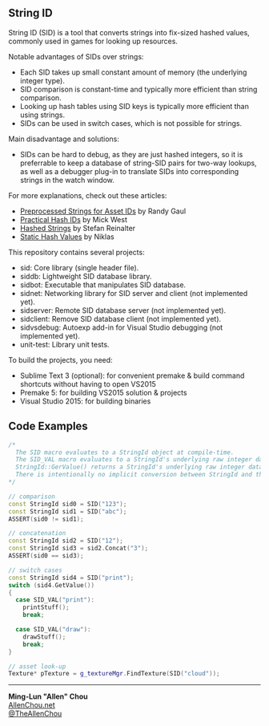 ## String ID

String ID (SID) is a tool that converts strings into fix-sized hashed values, commonly used in games for looking up resources.

Notable advantages of SIDs over strings:
  * Each SID takes up small constant amount of memory (the underlying integer type).
  * SID comparison is constant-time and typically more efficient than string comparison.
  * Looking up hash tables using SID keys is typically more efficient than using strings.
  * SIDs can be used in switch cases, which is not possible for strings.

Main disadvantage and solutions:
  * SIDs can be hard to debug, as they are just hashed integers, so it is preferrable to keep a database of string-SID pairs for two-way lookups, as well as a debugger plug-in to translate SIDs into corresponding strings in the watch window.
 
For more explanations, check out these articles:
  * [Preprocessed Strings for Asset IDs](http://www.randygaul.net/2015/12/11/preprocessed-strings-for-asset-ids/) by Randy Gaul
  * [Practical Hash IDs](http://cowboyprogramming.com/2007/01/04/practical-hash-ids/) by Mick West
  * [Hashed Strings](https://blog.molecular-matters.com/2011/06/24/hashed-strings/) by Stefan Reinalter
  * [Static Hash Values](http://bitsquid.blogspot.com/2010/10/static-hash-values.html) by Niklas

This repository contains several projects:  
  * sid: Core library (single header file).
  * siddb: Lightweight SID database library.
  * sidbot: Executable that manipulates SID database.
  * sidnet: Networking library for SID server and client (not implemented yet).
  * sidserver: Remote SID database server (not implemented yet).
  * sidclient: Remove SID database client (not implemented yet).
  * sidvsdebug: Autoexp add-in for Visual Studio debugging (not implemented yet).
  * unit-test: Library unit tests.

To build the projects, you need:  
  * Sublime Text 3 (optional): for convenient premake & build command shortcuts without having to open VS2015
  * Premake 5: for building VS2015 solution & projects
  * Visual Studio 2015: for building binaries


## Code Examples
```C++
/*
  The SID macro evaluates to a StringId object at compile-time.
  The SID_VAL macro evaluates to a StringId's underlying raw integer data at compile-time.
  StringId::GerValue() returns a StringId's underlying raw integer data.
  There is intentionally no implicit conversion between StringId and the underlying raw integer type.
*/

// comparison
const StringId sid0 = SID("123");
const StringId sid1 = SID("abc");
ASSERT(sid0 != sid1);

// concatenation
const StringId sid2 = SID("12");
const StringId sid3 = sid2.Concat("3");
ASSERT(sid0 == sid3);

// switch cases
const StringId sid4 = SID("print");
switch (sid4.GetValue())
{
  case SID_VAL("print"):
    printStuff();
    break;

  case SID_VAL("draw"):
    drawStuff();
    break;
}

// asset look-up
Texture* pTexture = g_textureMgr.FindTexture(SID("cloud"));
```

----
**Ming-Lun "Allen" Chou**  
[AllenChou.net](http://AllenChou.net)  
[@TheAllenChou](http://twitter.com/TheAllenChou)  
